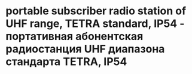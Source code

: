 # portable subscriber radio station of UHF range, TETRA standard, IP54 - портативная абонентская радиостанция UHF диапазона стандарта TETRA, IP54
